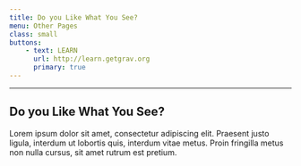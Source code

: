 ```yaml
---
title: Do you Like What You See?
menu: Other Pages
class: small
buttons:
    - text: LEARN
      url: http://learn.getgrav.org
      primary: true
---
```


___

## Do you Like What You See?

Lorem ipsum dolor sit amet, consectetur adipiscing elit. Praesent justo ligula, interdum ut lobortis quis, interdum vitae metus. Proin fringilla metus non nulla cursus, sit amet rutrum est pretium.